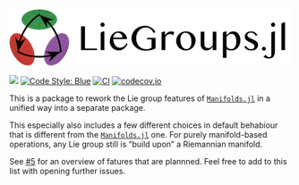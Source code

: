 <div align="center">
    <picture>
        <source media="(prefers-color-scheme: dark)" srcset="https://raw.githubusercontent.com/JuliaManifolds/LieGroups.jl/main/docs/src/assets/logo_text_readme_dark.png">
      <img alt="Manifolds.jl logo with text on the side" src="https://raw.githubusercontent.com/JuliaManifolds/LieGroups.jl//main/docs/src/assets/logo_text_readme.png">
    </picture>
</div>

[![](https://img.shields.io/badge/docs-dev-blue.svg)](https://juliamanifolds.github.io/Manifolds.jl/latest/)
[![Code Style: Blue](https://img.shields.io/badge/code%20style-blue-4495d1.svg)](https://github.com/invenia/BlueStyle) [![CI](https://github.com/JuliaManifolds/LieGroups.jl/actions/workflows/ci.yml/badge.svg)](https://github.com/JuliaManifolds/LieGroups.jl/actions?query=workflow%3ACI+branch%3Amain) [![codecov.io](http://codecov.io/github/JuliaManifolds/LieGroups.jl/coverage.svg?branch=main)](https://codecov.io/gh/JuliaManifolds/LieGroups.jl/)

This is a package to rework the Lie group features of [`Manifolds.jl`](https://juliamanifolds.github.io/Manifolds.jl/stable/) in a unified way into a separate package.

This especially also includes a few different choices in default behabiour that
is different from the [`Manifolds.jl`](https://juliamanifolds.github.io/Manifolds.jl/stable/) one. For purely manifold-based operations, any Lie group still is “build upon” a Riemannian manifold.

See [#5](https://github.com/JuliaManifolds/LieGroups.jl/issues/5) for an overview of fatures that are plannned.
Feel free to add to this list with opening further issues.

